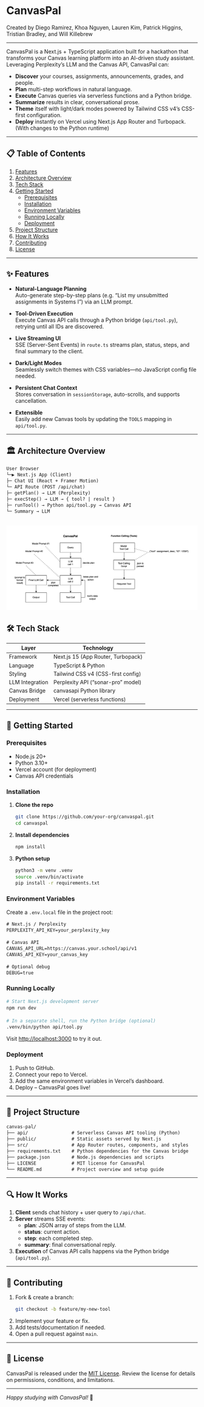 # CanvasPal

Created by Diego Ramirez, Khoa Nguyen, Lauren Kim, Patrick Higgins, Tristian Bradley, and Will Killebrew

---

CanvasPal is a Next.js + TypeScript application built for a hackathon that transforms your Canvas learning platform into an AI-driven study assistant. Leveraging Perplexity’s LLM and the Canvas API, CanvasPal can:

- **Discover** your courses, assignments, announcements, grades, and people.  
- **Plan** multi-step workflows in natural language.  
- **Execute** Canvas queries via serverless functions and a Python bridge.  
- **Summarize** results in clear, conversational prose.  
- **Theme** itself with light/dark modes powered by Tailwind CSS v4’s CSS-first configuration.  
- **Deploy** instantly on Vercel using Next.js App Router and Turbopack. (With changes to the Python runtime)

---

## 📋 Table of Contents

1. [Features](#features)
2. [Architecture Overview](#architecture-overview)
3. [Tech Stack](#tech-stack)
4. [Getting Started](#getting-started)
   - [Prerequisites](#prerequisites)
   - [Installation](#installation)
   - [Environment Variables](#environment-variables)
   - [Running Locally](#running-locally)
   - [Deployment](#deployment)
5. [Project Structure](#project-structure)
6. [How It Works](#how-it-works)
7. [Contributing](#contributing)
8. [License](#license)

---

<a id="features"></a>
## ✨ Features

- **Natural-Language Planning**  
  Auto-generate step-by-step plans (e.g. “List my unsubmitted assignments in Systems I”) via an LLM prompt.

- **Tool-Driven Execution**  
  Execute Canvas API calls through a Python bridge (`api/tool.py`), retrying until all IDs are discovered.

- **Live Streaming UI**  
  SSE (Server-Sent Events) in `route.ts` streams plan, status, steps, and final summary to the client.

- **Dark/Light Modes**  
  Seamlessly switch themes with CSS variables—no JavaScript config file needed.

- **Persistent Chat Context**  
  Stores conversation in `sessionStorage`, auto-scrolls, and supports cancellation.

- **Extensible**  
  Easily add new Canvas tools by updating the `TOOLS` mapping in `api/tool.py`.

---

<a id="architecture-overview"></a>
## 🏛️ Architecture Overview

```
User Browser
└─▶ Next.js App (Client)
├─ Chat UI (React + Framer Motion)
└─ API Route (POST /api/chat)
├─ getPlan() → LLM (Perplexity)
├─ execStep() → LLM → { tool? | result }
├─ runTool() → Python api/tool.py → Canvas API
└─ Summary → LLM
```
![CanvasPal Pipeline](CanvasPal_Pipeline.png)
---

<a id="tech-stack"></a>
## 🛠 Tech Stack

| Layer           | Technology                          |
| --------------- | ----------------------------------- |
| Framework       | Next.js 15 (App Router, Turbopack)  |
| Language        | TypeScript & Python                 |
| Styling         | Tailwind CSS v4 (CSS-first config)  |
| LLM Integration | Perplexity API (“sonar-pro” model)  |
| Canvas Bridge   | canvasapi Python library            |
| Deployment      | Vercel (serverless functions)       |

---

<a id="getting-started"></a>
## 🚀 Getting Started

<a id="prerequisites"></a>
### Prerequisites

- Node.js 20+  
- Python 3.10+  
- Vercel account (for deployment)  
- Canvas API credentials  

<a id="installation"></a>
### Installation

1. **Clone the repo**  
   ```bash
   git clone https://github.com/your-org/canvaspal.git
   cd canvaspal
   ```

2. **Install dependencies**
   ```bash
   npm install
   ```

3. **Python setup**
   ```bash
   python3 -m venv .venv
   source .venv/bin/activate
   pip install -r requirements.txt
   ```

<a id="environment-variables"></a>
### Environment Variables

Create a `.env.local` file in the project root:

```env
# Next.js / Perplexity
PERPLEXITY_API_KEY=your_perplexity_key

# Canvas API
CANVAS_API_URL=https://canvas.your.school/api/v1
CANVAS_API_KEY=your_canvas_key

# Optional debug
DEBUG=true
```

<a id="running-locally"></a>
### Running Locally

```bash
# Start Next.js development server
npm run dev

# In a separate shell, run the Python bridge (optional)
.venv/bin/python api/tool.py
```

Visit <http://localhost:3000> to try it out.

<a id="deployment"></a>
### Deployment

1. Push to GitHub.
2. Connect your repo to Vercel.
3. Add the same environment variables in Vercel’s dashboard.
4. Deploy – CanvasPal goes live!

---

<a id="project-structure"></a>
## 📁 Project Structure

```
canvas-pal/
├── api/                # Serverless Canvas API tooling (Python)
├── public/             # Static assets served by Next.js
├── src/                # App Router routes, components, and styles
├── requirements.txt    # Python dependencies for the Canvas bridge
├── package.json        # Node.js dependencies and scripts
├── LICENSE             # MIT license for CanvasPal
└── README.md           # Project overview and setup guide
```

---

<a id="how-it-works"></a>
## 🔍 How It Works

1. **Client** sends chat history + user query to `/api/chat`.
2. **Server** streams SSE events:
    - **plan**: JSON array of steps from the LLM.
    - **status**: current action.
    - **step**: each completed step.
    - **summary**: final conversational reply.
3. **Execution** of Canvas API calls happens via the Python bridge (`api/tool.py`).

---

<a id="contributing"></a>
## 🤝 Contributing

1. Fork & create a branch:
   ```bash
   git checkout -b feature/my-new-tool
   ```
2. Implement your feature or fix.
3. Add tests/documentation if needed.
4. Open a pull request against `main`.

---

<a id="license"></a>
## 📄 License

CanvasPal is released under the [MIT License](LICENSE). Review the license for details on permissions, conditions, and limitations.

---

*Happy studying with CanvasPal!* 🚀

